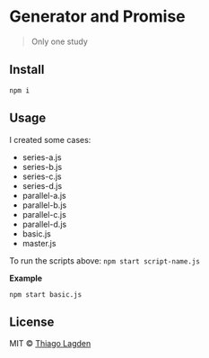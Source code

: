 # Generator and Promise

> Only one study

## Install

```
npm i
```

## Usage

I created some cases:

- series-a.js
- series-b.js
- series-c.js
- series-d.js
- parallel-a.js
- parallel-b.js
- parallel-c.js
- parallel-d.js
- basic.js
- master.js

To run the scripts above: `npm start script-name.js`

**Example**

```
npm start basic.js
```

## License

MIT © [Thiago Lagden](http://lagden.in)
